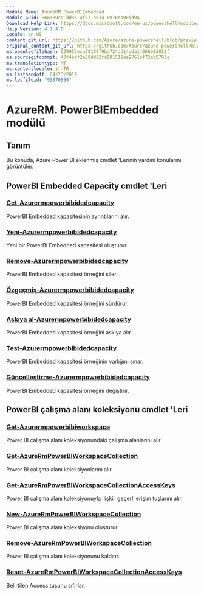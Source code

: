 ```yaml
---
Module Name: AzureRM.PowerBIEmbedded
Module Guid: 868389ce-dd36-4f57-a674-0970db085d9a
Download Help Link: https://docs.microsoft.com/en-us/powershell/module/azurerm.powerbiembedded
Help Version: 4.1.4.0
Locale: en-US
content_git_url: https://github.com/Azure/azure-powershell/blob/preview/src/ResourceManager/PowerBIEmbedded/Commands.Management.PowerBIEmbedded/help/AzureRM.PowerBIEmbedded.md
original_content_git_url: https://github.com/Azure/azure-powershell/blob/preview/src/ResourceManager/PowerBIEmbedded/Commands.Management.PowerBIEmbedded/help/AzureRM.PowerBIEmbedded.md
ms.openlocfilehash: 529953ecaf8100f9ba724dd14eda14066b0d012f
ms.sourcegitcommit: 43f4bdf2a59dd82fd881512aa9761bf72eb5703c
ms.translationtype: MT
ms.contentlocale: tr-TR
ms.lasthandoff: 04/23/2019
ms.locfileid: "93570566"
---
```

# AzureRM. PowerBIEmbedded modülü
## Tanım
Bu konuda, Azure Power BI eklenmiş cmdlet 'Lerinin yardım konularını görüntüler.

## PowerBI Embedded Capacity cmdlet 'Leri
### [Get-Azurermpowerbibidedcapacity](Get-AzureRmPowerBIEmbeddedCapacity.md)
PowerBI Embedded kapasitesinin ayrıntılarını alır.

### [Yeni-Azurermpowerbibidedcapacity](New-AzureRmPowerBIEmbeddedCapacity.md)
Yeni bir PowerBI Embedded kapasitesi oluşturur.

### [Remove-Azurermpowerbibidedcapacity](Remove-AzureRmPowerBIEmbeddedCapacity.md)
PowerBI Embedded kapasitesi örneğini siler.

### [Özgeçmiş-Azurermpowerbibidedcapacity](Resume-AzureRmPowerBIEmbeddedCapacity.md)
PowerBI Embedded kapasitesi örneğini sürdürür.

### [Askıya al-Azurermpowerbibidedcapacity](Suspend-AzureRmPowerBIEmbeddedCapacity.md)
PowerBI Embedded kapasitesi örneğini askıya alır.

### [Test-Azurermpowerbibidedcapacity](Test-AzureRmPowerBIEmbeddedCapacity.md)
PowerBI Embedded kapasitesi örneğinin varlığını sınar.

### [Güncelleştirme-Azurermpowerbibidedcapacity](Update-AzureRmPowerBIEmbeddedCapacity.md)
PowerBI Embedded kapasitesi örneğini değiştirir.


## PowerBI çalışma alanı koleksiyonu cmdlet 'Leri
### [Get-Azurermpowerbibiworkspace](Get-AzureRmPowerBIWorkspace.md)
Power BI çalışma alanı koleksiyonundaki çalışma alanlarını alır.

### [Get-AzureRmPowerBIWorkspaceCollection](Get-AzureRmPowerBIWorkspaceCollection.md)
Power BI çalışma alanı koleksiyonlarını alır.

### [Get-AzureRmPowerBIWorkspaceCollectionAccessKeys](Get-AzureRmPowerBIWorkspaceCollectionAccessKeys.md)
Power BI çalışma alanı koleksiyonuyla ilişkili geçerli erişim tuşlarını alır.

### [New-AzureRmPowerBIWorkspaceCollection](New-AzureRmPowerBIWorkspaceCollection.md)
Power BI çalışma alanı koleksiyonu oluşturur.

### [Remove-AzureRmPowerBIWorkspaceCollection](Remove-AzureRmPowerBIWorkspaceCollection.md)
Power BI çalışma alanı koleksiyonunu kaldırır.

### [Reset-AzureRmPowerBIWorkspaceCollectionAccessKeys](Reset-AzureRmPowerBIWorkspaceCollectionAccessKeys.md)
Belirtilen Access tuşunu sıfırlar.

